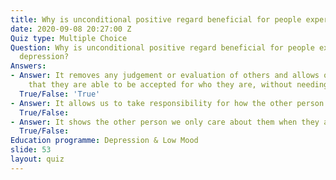 ```yaml
---
title: Why is unconditional positive regard beneficial for people experiencing depression?
date: 2020-09-08 20:27:00 Z
Quiz type: Multiple Choice
Question: Why is unconditional positive regard beneficial for people experiencing
  depression?
Answers:
- Answer: It removes any judgement or evaluation of others and allows others to feel
    that they are able to be accepted for who they are, without needing to change.
  True/False: 'True'
- Answer: It allows us to take responsibility for how the other person is feeling
  True/False: 
- Answer: It shows the other person we only care about them when they are happy.
  True/False: 
Education programme: Depression & Low Mood
slide: 53
layout: quiz
---
```


